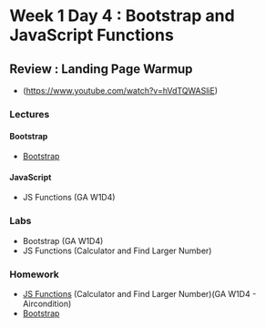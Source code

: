 
# Week 1 Day 4 : Bootstrap and JavaScript Functions #

## Review : Landing Page Warmup ## 
* (https://www.youtube.com/watch?v=hVdTQWASliE)

### Lectures ###

#### Bootstrap ####
* [Bootstrap](https://www.dropbox.com/sh/e533hpeddk382u5/AAAaa4RWgjRsLd4axpYIXeX8a/Certified%20Full%20Stack%20Web%20Developer%20Bootcamp/Level%201%3A%20Web%20Development%20Essentials/Task%206?dl=0&subfolder_nav_tracking=1)

#### JavaScript ####

* JS Functions (GA W1D4) 

### Labs ###
* Bootstrap (GA W1D4)
* JS Functions (Calculator and Find Larger Number)

### Homework ###

* [JS Functions](https://github.com/Tuwaiq-1000-JS-al-Baha/HW_Week1_Day4_JS-Functions) (Calculator and Find Larger Number)(GA W1D4 - Aircondition)
* [Bootstrap](https://github.com/Tuwaiq-1000-JS-al-Baha/HW_Week1_Day4_Bootstrap) 

